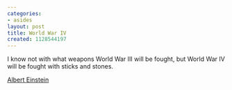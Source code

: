 ```yaml
---
categories:
- asides
layout: post
title: World War IV
created: 1128544197
---
```

I know not with what weapons World War III will be fought, but World War IV will be fought with sticks and stones.

<a href="http://www.westegg.com/einstein/">Albert Einstein</a>
